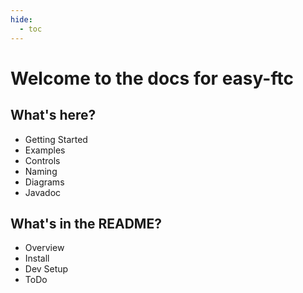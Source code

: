 ```yaml
---
hide:
  - toc
---
```


# Welcome to the docs for easy-ftc
## What's here?
* Getting Started
* Examples
* Controls
* Naming
* Diagrams
* Javadoc

## What's in the README?
* Overview
* Install
* Dev Setup
* ToDo